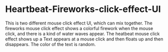 # Heartbeat-Fireworks-click-effect-UI
This is two different mouse click effect UI, which can mix together.
The fireworks mouse click effect shows a colorful firework when the mouse click, and there is a kind of water waves appear.
The heatbeat mouse click effect shows up a Text appears at a mouse click and then floats up and then disappears. The color of the text is random.
